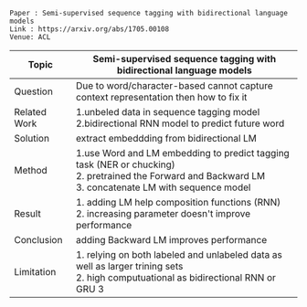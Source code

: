 ```
Paper : Semi-supervised sequence tagging with bidirectional language models
Link : https://arxiv.org/abs/1705.00108
Venue: ACL
```

| Topic        | Semi-supervised sequence tagging with bidirectional language models |
|--------------|--------------------------------------------------------|
| Question     | Due to word/character-based cannot capture context representation then how to fix it |
| Related Work | 1.unbeled data in sequence tagging model <br> 2.bidirectional RNN model to predict future word|
| Solution     | extract embeddding from bidirectional LM|
| Method       | 1.use Word and LM embedding to predict tagging task (NER or chucking) <br> 2. pretrained the Forward and Backward LM<br> 3. concatenate LM with sequence model<br>|
| Result       | 1. adding LM help composition functions (RNN) <br> 2. increasing parameter doesn't improve performance|
| Conclusion   | adding Backward LM improves performance|
| Limitation   | 1. relying on both labeled and unlabeled data as well as larger trining sets<br> 2. high computuational as bidirectional RNN or GRU 3|
